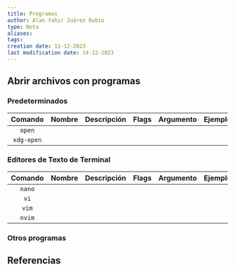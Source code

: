 ```yaml
---
title: Programas
author: Alan Yahir Juárez Rubio
type: Nota
aliases: 
tags: 
creation date: 11-12-2023
last modification date: 14-12-2023
---
```


## Abrir archivos con programas

### Predeterminados

|  Comando   | Nombre | Descripción | Flags | Argumento | Ejemplo |
|:----------:|:------:|:----------- |:-----:|:---------:| ------- |
|   `open`   |        |             |       |           |         |
| `xdg-open` |        |             |       |           |         |

### Editores de Texto de Terminal

| Comando | Nombre | Descripción | Flags | Argumento | Ejemplo |
|:-------:|:------:|:----------- |:-----:|:---------:| ------- |
| `nano`  |        |             |       |           |         |
|  `vi`   |        |             |       |           |         |
|  `vim`  |        |             |       |           |         |
| `nvim`  |        |             |       |           |         |

### Otros programas

<div style="page-break-after: always;"></div>

## Referencias
